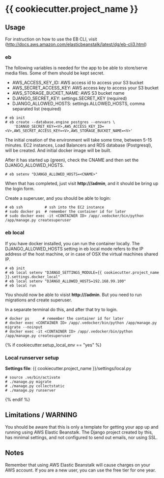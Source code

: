# {{ cookiecutter.project_name }}

## Usage

For instruction on how to use the EB CLI, visit (http://docs.aws.amazon.com/elasticbeanstalk/latest/dg/eb-cli3.html)

### eb

The following variables is needed for the app to be able to store/serve media files. Some of them should be kept
secret.

* AWS_ACCESS_KEY_ID:       AWS access id to access your S3 bucket
* AWS_SECRET_ACCESS_KEY:   AWS access key to access your S3 bucket
* AWS_STORAGE_BUCKET_NAME: AWS S3 bucket name
* DJANGO_SECRET_KEY:       settings.SECRET_KEY (required)
* DJANGO_ALLOWED_HOSTS:    settings.ALLOWED_HOSTS, comma separated list (required)

```
# eb init
# eb create --database.engine postgres --envvars \
    'DJANGO_SECRET_KEY=<V>,AWS_ACCESS_KEY_ID=<V>,AWS_SECRET_ACCESS_KEY=<V>,AWS_STORAGE_BUCKET_NAME=<V>'
```

The initial creation of the environment will take some time, between 5-15 minutes. EC2 instances, Load Balancers and
RDS database (Postgresql), will be created. And initial docker image will be built.

After it has started up (green), check the CNAME and then set the DJANGO_ALLOWED_HOSTS.

```
# eb setenv "DJANGO_ALLOWED_HOSTS=<CNAME>"
```

When that has completed, just visit **http://<CNAME>/admin**, and it should be bring up the login form.

Create a superuser, and you should be able to login:

```
# eb ssh          # ssh into the EC2 instance
# sudo docker ps  # remember the container id for later
# sudo docker exec -it <CONTAINER ID> /app/.vedocker/bin/python /app/manage.py createsuperuser
```


### eb local

If you have docker installed, you can run the container locally. The DJANGO_ALLOWED_HOSTS setting in eb local mode 
refers to the IP address of the host machine, or in case of OSX the virtual machines shared IP.

```
# eb init
# eb local setenv "DJANGO_SETTINGS_MODULE={{ cookiecutter.project_name }}.settings.docker_local"
# eb local setenv "DJANGO_ALLOWED_HOSTS=192.168.99.100"
# eb local run
```

You should now be able to visist **http://<IP>/admin**. But you need to run migrations and create superuser.

In a separate terminal do this, and after that try to login.

```
# docker ps      # remember the container id for later
# docker exec <CONTAINER ID> /app/.vedocker/bin/python /app/manage.py migrate --noinput
# docker exec -it <CONTAINER ID> /app/.vedocker/bin/python /app/manage.py createsuperuser
```


{% if cookiecutter.setup_local_env == "yes" %}
### Local runserver setup

**Settings file**: {{ cookiecutter.project_name }}/settings/local.py

```
# source .ve/bin/activate
# ./manage.py migrate
# ./manage.py collectstatic
# ./manage.py runserver
```

{% endif %}


## Limitations / WARNING

You should be aware that this is only a template for getting your app up and running using AWS Elastic Beanstalk.
The Django project created by this, has minimal settings, and not configured to send out emails, nor using SSL.


## Notes

Remember that using AWS Elastic Beanstalk will cause charges on your AWS account. If you are a new user, you can use
the free tier for one year.
